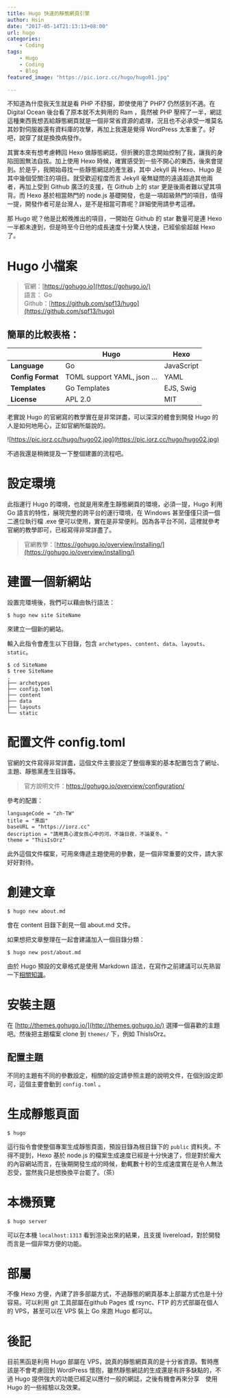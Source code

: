 ```yaml
---
title: Hugo 快速的靜態網頁引擎
author: Hsin
date: "2017-05-14T21:13:13+08:00"
url: hugo
categories: 
    - Coding
tags: 
    - Hugo
    - Coding
    - Blog
featured_image: "https://pic.iorz.cc/hugo/hugo01.jpg"

---
```



不知道為什麼我天生就是看 PHP 不舒服，即使使用了 PHP7 仍然感到不適。在 Digital Ocean 後台看了原本就不太夠用的 Ram ，竟然被 PHP 壓榨了一半，網誌這種東西我想丟給靜態網頁就是一個非常省資源的處理，況且也不必承受一堆莫名其妙對伺服器還有資料庫的攻擊，再加上我還是覺得 WordPress 太笨重了。好吧，說穿了就是換換病發作。

<!--more-->

其實本來有想考慮轉回 Hexo 做靜態網誌，但折騰的意念開始控制了我，讓我的身陷囹圄無法自拔。加上使用 Hexo 時候，確實感受到一些不開心的東西，後來會提到。於是乎，我開始尋找一些靜態網誌的產生器，其中 Jekyll 與 Hexo、Hugo 是其中幾個受關注的項目。就受歡迎程度而言 Jekyll 毫無疑問的遠遠超過其他兩者，再加上受到 Github 廣泛的支援，在 Github 上的 star 更是後兩者難以望其項背。而 Hexo 基於相當熱門的 node.js 基礎開發，也是一項超級熱門的項目，值得一提，開發作者可是台灣人，是不是相當可靠呢？詳細使用請參考這裡。

那 Hugo 呢？他是比較晚推出的項目，一開始在 Github 的 star 數量可是連 Hexo 一半都未達到，但是時至今日他的成長速度十分驚人快速，已經偷偷超越 Hexo 了。

# Hugo 小檔案

> 官網：[https://gohugo.io](https://gohugo.io/)  
> 語言： Go  
> Github：[https://github.com/spf13/hugo](https://github.com/spf13/hugo)

## 簡單的比較表格：

|                   | Hugo                      | Hexo       |
| ----------------- | ------------------------- | ---------- |
| **Language**      | Go                        | JavaScript |
| **Config Format** | TOML support YAML, json … | YAML       |
| **Templates**     | Go Templates              | EJS, Swig  |
| **License**       | APL 2.0                   | MIT        |

老實說 Hugo 的官網寫的教學實在是非常詳盡，可以深深的體會到開發 Hugo 的人是如何地用心，正如官網所屬說的。

![https://pic.iorz.cc/hugo/hugo02.jpg](https://pic.iorz.cc/hugo/hugo02.jpg)

不過我還是稍微提及一下整個建置的流程吧。

# 設定環境

此指運行 Hugo 的環境，也就是用來產生靜態網頁的環境，必須一提，Hugo 利用 Go 語言的特性，展現完整的跨平台的運行環境，在 Windows 甚至僅僅只須一個二進位執行檔 .exe 便可以使用，實在是非常便利。因為各平台不同，這裡就參考官網的教學即可，已經寫得非常詳盡了。

> 官網教學：[https://gohugo.io/overview/installing/](https://gohugo.io/overview/installing/)

# 建置一個新網站

設置完環境後，我們可以藉由執行語法：

```git
$ hugo new site SiteName
```

來建立一個新的網站。

輸入此指令會產生以下目錄，包含 `archetypes`、`content`、`data`、`layouts`、`static`。

```
$ cd SiteName
$ tree SiteName
.
├── archetypes
├── config.toml
├── content
├── data
├── layouts
└── static
```

# 配置文件 config.toml

官網的文件寫得非常詳盡，這個文件主要設定了整個專案的基本配置包含了網址、主題、靜態黨產生目錄等。

> 官方說明文件：https://gohugo.io/overview/configuration/

參考的配置：

```
languageCode = "zh-TW"
title = "黑函"
baseURL = "https://iorz.cc"
description = "請用真心渡女孩心中的河，不論日夜，不論夏冬。"
theme = "ThisIsOrz"
```

此外這個文件檔案，可用來傳遞主題使用的參數，是一個非常重要的文件，請大家好好對待。

# 創建文章

```
$ hugo new about.md
```

會在 content 目錄下創見一個 about.md 文件。

如果想把文章整理在一起會建議加入一個目錄分類：

```
$ hugo new post/about.md
```

由於 Hugo 預設的文章格式是使用 Markdown 語法，在寫作之前建議可以先熟習一下[相關知識](http://markdown.tw/)。

# 安裝主題

在 [http://themes.gohugo.io/](http://themes.gohugo.io/) 選擇一個喜歡的主題吧。然後把主題檔案 clone 到 `themes/` 下，例如 ThisIsOrz。

## 配置主題

不同的主題有不同的參數設定，相關的設定請參照主題的說明文件，在個別設定即可，這個主要會動到 `config.toml` 。

# 生成靜態頁面

```
$ hugo
```

這行指令會使整個專案生成靜態頁面，預設目錄為根目錄下的 `public` 資料夾。不得不提到，Hexo 基於 node.js 的檔案生成速度已經是十分快速了，但是對於龐大的內容網站而言，在後期開發生成的時候，動輒數十秒的生成速度實在是令人無法忍受，當然我只是想換換平台罷了。（茶）

# 本機預覽

```
$ hugo server
```

可以在本機 `localhost:1313` 看到渲染出來的結果，且支援 livereload，對於開發而言是一個非常方便的功能。

# 部屬

不像 Hexo 方便，內建了許多部屬方式，不過靜態的網頁基本上部屬方式也是十分容易。可以利用 git 工具部屬在github Pages 或 rsync、FTP 的方式部屬在個人的 VPS，甚至可以在 VPS 裝上 Go 來跑 Hugo 都可以。

# 後記

目前黑函是利用 Hugo 部屬在 VPS，說真的靜態網頁真的是十分省資源。暫時應該是不會考慮回到 WordPress 懷抱，雖然靜態網誌的生成還是有許多缺點的，不過 Hugo 提供強大的功能已經足以應付一般的網誌，之後有機會再來分享　使用 Hugo 的一些經驗以及效果。